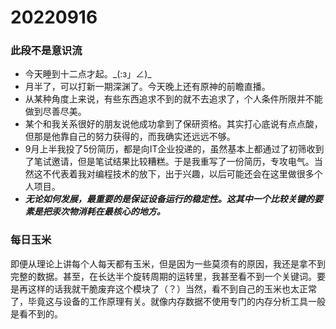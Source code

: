 # 20220916

### 此段不是意识流

- 今天睡到十二点才起。\_(:з」∠)\_
- 月半了，可以打新一期深渊了。今天晚上还有原神的前瞻直播。
- 从某种角度上来说，有些东西追求不到的就不去追求了，个人条件所限并不能做到尽善尽美。
- 某个和我关系很好的朋友说他成功拿到了保研资格。其实打心底说有点点酸，但那是他靠自己的努力获得的，而我确实还远远不够。
- 9月上半我投了5份简历，都是向IT企业投递的，虽然基本上都通过了初筛收到了笔试邀请，但是笔试结果比较糟糕。于是我重写了一份简历，专攻电气。当然这不代表着我对编程技术的放下，出于兴趣，以后可能还会在这里做很多个人项目。
- ***无论如何发展，最重要的是保证设备运行的稳定性。这其中一个比较关键的要素是把汞次物消耗在最核心的地方。***

### 每日玉米

即便从理论上讲每个人每天都有玉米，但是因为一些莫须有的原因，我还是拿不到完整的数据。甚至，在长达半个旋转周期的运转里，我甚至看不到一个关键词。要是再这样的话我就干脆废弃这个模块了（？）当然，看不到自己的玉米也太正常了，毕竟这与设备的工作原理有关。就像内存数据不使用专门的内存分析工具一般是看不到的。
